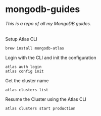 # mongodb-guides
###### This is a repo of all my MongoDB guides.

Setup Atlas CLI
```
brew install mongodb-atlas
```
Login with the CLI and init the configuration
```
atlas auth login
atlas config init
```
Get the cluster name
```
atlas clusters list
```
Resume the Cluster using the Atlas CLI
```
atlas clusters start production
```
